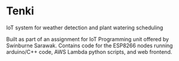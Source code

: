# Tenki
IoT system for weather detection and plant watering scheduling

Built as part of an assignment for IoT Programming unit offered by Swinburne Sarawak.
Contains code for the ESP8266 nodes running arduino/C++ code, AWS Lambda python scripts, and web frontend.
